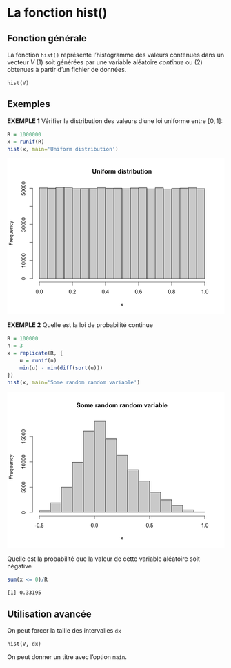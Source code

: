 La fonction hist()
================

## Fonction générale

La fonction `hist()` représente l’histogramme des valeurs contenues dans
un vecteur *V* (1) soit générées par une variable aléatoire *continue*
ou (2) obtenues à partir d’un fichier de données.

    hist(V)

## Exemples

**EXEMPLE 1** Vérifier la distribution des valeurs d’une loi uniforme
entre \[0, 1\]:

``` r
R = 1000000
x = runif(R)
hist(x, main='Uniform distribution')
```

![](hist_files/figure-gfm/unnamed-chunk-2-1.png)<!-- -->

**EXEMPLE 2** Quelle est la loi de probabilité continue

``` r
R = 100000
n = 3
x = replicate(R, {
    u = runif(n)
    min(u) - min(diff(sort(u)))
})
hist(x, main='Some random random variable')
```

![](hist_files/figure-gfm/unnamed-chunk-3-1.png)<!-- -->

Quelle est la probabilité que la valeur de cette variable aléatoire soit
négative

``` r
sum(x <= 0)/R
```

    [1] 0.33195

## Utilisation avancée

On peut forcer la taille des intervalles `dx`

    hist(V, dx)

On peut donner un titre avec l’option `main`.
